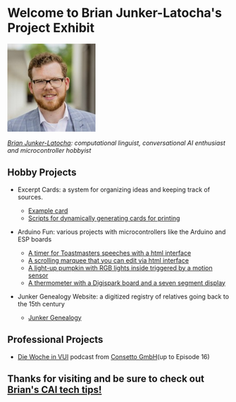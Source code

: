 # Welcome to Brian Junker-Latocha's Project Exhibit

[![](profileBrian.jpg)](https://github.com/brianingermany)

*[Brian Junker-Latocha](https://www.linkedin.com/in/brian-junker-latocha-1329b615b/): computational linguist, conversational AI enthusiast and microcontroller hobbyist*

## Hobby Projects

- Excerpt Cards: a system for organizing ideas and keeping track of sources.

  - [Example card](https://brianingermany.github.io/excerptCards/index.html)
  - [Scripts for dynamically generating cards for printing](https://github.com/BrianInGermany/excerptCards)

- Arduino Fun: various projects with microcontrollers like the Arduino and ESP boards

  - [A timer for Toastmasters speeches with a html interface](https://github.com/BrianInGermany/ToastmastersTimerWiFi)
  - [A scrolling marquee that you can edit via html interface](https://github.com/BrianInGermany/ESPledMatrixWebserver)
  - [A light-up pumpkin with RGB lights inside triggered by a motion sensor](https://github.com/BrianInGermany/ArduinoPumpkin)
  - [A thermometer with a Digispark board and a seven segment display](https://github.com/BrianInGermany/Digispark7SegmentThermometer)

- Junker Genealogy Website: a digitized registry of relatives going back to the 15th century

  - [Junker Genealogy](http://xml-genealogie-app.herokuapp.com/)

## Professional Projects

- [Die Woche in VUI](https://soundcloud.com/consetto/folge-16-2019-britische-regierung-lasst-voice-apps-erstellen) podcast from [Consetto GmbH](www.consetto.com)(up to Episode 16)

## Thanks for visiting and be sure to check out [Brian's CAI tech tips!](https://brianingermany.github.io/recommendations)


